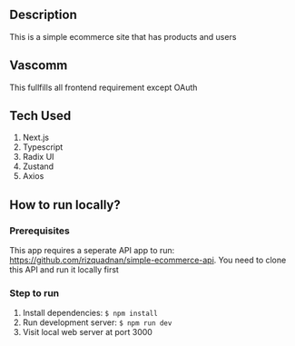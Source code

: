 ## Description

This is a simple ecommerce site that has products and users

## Vascomm

This fullfills all frontend requirement except OAuth

## Tech Used

1. Next.js
2. Typescript
3. Radix UI
4. Zustand
5. Axios

## How to run locally?

### Prerequisites

This app requires a seperate API app to run: https://github.com/rizquadnan/simple-ecommerce-api. You need to clone this API and run it locally first

### Step to run

1. Install dependencies: `$ npm install`
2. Run development server: `$ npm run dev`
3. Visit local web server at port 3000
